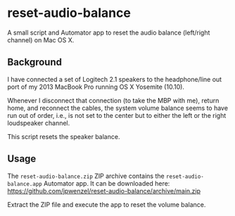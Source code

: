 reset-audio-balance
===================

A small script and Automator app to reset the audio balance (left/right channel) on Mac OS X.

Background
----------

I have connected a set of Logitech 2.1 speakers to the headphone/line out port of my 2013 MacBook Pro running OS X Yosemite (10.10).

Whenever I disconnect that connection (to take the MBP with me), return home, and reconnect the cables, the system volume balance seems to have run out of order, i.e., is not set to the center but to either the left or the right loudspeaker channel.

This script resets the speaker balance.

Usage
-----

The `reset-audio-balance.zip` ZIP archive contains the `reset-audio-balance.app` Automator app. It can be downloaded here: https://github.com/jpwenzel/reset-audio-balance/archive/main.zip

Extract the ZIP file and execute the app to reset the volume balance.

